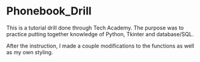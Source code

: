 # Phonebook_Drill

This is a tutorial drill done through Tech Academy.
The purpose was to practice putting together knowledge of Python, Tkinter and database/SQL. 

After the instruction, I made a couple modifications to the functions as well as my own styling. 
